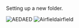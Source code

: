 Setting up a new folder.

![AED](https://raw.githubusercontent.com/nationalparkservice/symbol-library/gh-pages/src/standalone/aed-black-14.svg)AED
![Airfield](https://www.nps.gov/npmap/dev/symbols/pictograph/airfield-black-22.svg)airfield

